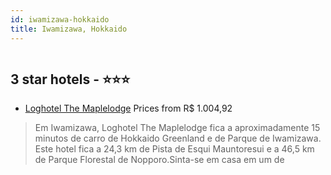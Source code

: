 ```yaml
---
id: iwamizawa-hokkaido
title: Iwamizawa, Hokkaido
---
```


<center><img src="https://i.travelapi.com/hotels/19000000/18900000/18895300/18895229/cedf22db_z.jpg" alt="" /></center>


##  3 star hotels - ⭐️⭐️⭐️

-    [Loghotel The Maplelodge](https://www.hurb.com/br/aud/https://www.hurb.com/br/hotels/iwamizawa/loghotel-the-maplelodge-HT-AE5J?cmp=18055) Prices from R$ 1.004,92
   > Em Iwamizawa, Loghotel The Maplelodge fica a aproximadamente 15 minutos de carro de Hokkaido Greenland e de Parque de Iwamizawa.  Este hotel fica a 24,3 km de Pista de Esqui Mauntoresui e a 46,5 km de Parque Florestal de Nopporo.Sinta-se em casa em um de 
